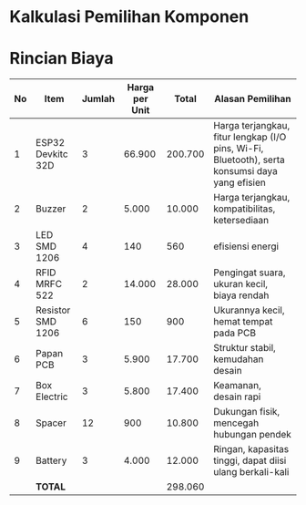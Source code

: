 

# Kalkulasi Pemilihan Komponen 
# Rincian Biaya

| No  | Item                | Jumlah | Harga per Unit   | Total |Alasan Pemilihan |
|-----|-------------------  |--------|--------|---------|-----|
| 1   | ESP32 Devkitc 32D   | 3    | 66.900 | 200.700   | Harga terjangkau, fitur lengkap (I/O pins, Wi-Fi, Bluetooth), serta konsumsi daya yang efisien|
| 2   | Buzzer              | 2      | 5.000  | 10.000  |Harga terjangkau, kompatibilitas, ketersediaan |
| 3   | LED SMD 1206        | 4      | 140    | 560     |efisiensi energi |
| 4   | RFID MRFC 522       | 2      | 14.000 | 28.000  |Pengingat suara, ukuran kecil, biaya rendah |
| 5   | Resistor SMD 1206   | 6      | 150    | 900     |Ukurannya kecil, hemat tempat pada PCB |
| 6   | Papan PCB           | 3      | 5.900  | 17.700  |Struktur stabil, kemudahan desain |
| 7   | Box Electric        | 3      | 5.800  | 17.400  |Keamanan, desain rapi |
| 8   | Spacer              | 12     | 900    | 10.800  |Dukungan fisik, mencegah hubungan pendek |
| 9   | Battery              | 3      | 4.000  | 12.000  | Ringan, kapasitas tinggi, dapat diisi ulang berkali-kali|
|     | **TOTAL**           |        |        | 298.060 | 

